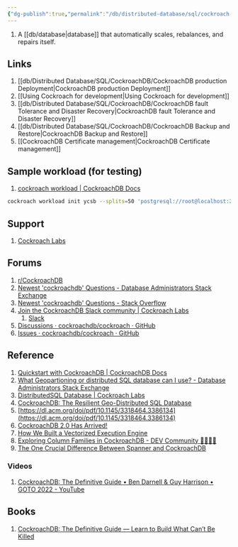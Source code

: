```yaml
---
{"dg-publish":true,"permalink":"/db/distributed-database/sql/cockroach-db/"}
---
```



1. A [[db/database\|database]] that automatically scales, rebalances, and repairs itself.

## Links
1. [[db/Distributed Database/SQL/CockroachDB/CockroachDB production Deployment\|CockroachDB production Deployment]]
2. [[Using Cockroach for development\|Using Cockroach for development]]
3. [[db/Distributed Database/SQL/CockroachDB/CockroachDB fault Tolerance and Disaster Recovery\|CockroachDB fault Tolerance and Disaster Recovery]]
4. [[db/Distributed Database/SQL/CockroachDB/CockroachDB Backup and Restore\|CockroachDB Backup and Restore]]
5. [[CockroachDB Certificate management\|CockroachDB Certificate management]]

## Sample workload (for testing)

1. [cockroach workload | CockroachDB Docs](https://www.cockroachlabs.com/docs/v22.1/cockroach-workload)

```bash
cockroach workload init ycsb --splits=50 'postgresql://root@localhost:26000?sslmode=disable'
```

## Support

1. [Cockroach Labs](https://support.cockroachlabs.com/hc/en-us)

## Forums

1. [r/CockroachDB](https://www.reddit.com/r/CockroachDB/)
2. [Newest 'cockroachdb' Questions - Database Administrators Stack Exchange](https://dba.stackexchange.com/questions/tagged/cockroachdb)
3. [Newest 'cockroachdb' Questions - Stack Overflow](https://stackoverflow.com/questions/tagged/cockroachdb)
4. [Join the CockroachDB Slack community | Cockroach Labs](https://www.cockroachlabs.com/join-community/?&utm_source=reddit&utm_medium=social)
	1. [Slack](https://app.slack.com/client/TP86H0JSH)
5. [Discussions · cockroachdb/cockroach · GitHub](https://github.com/cockroachdb/cockroach/discussions)
6. [Issues · cockroachdb/cockroach · GitHub](https://github.com/cockroachdb/cockroach/issues)

## Reference

1. [Quickstart with CockroachDB | CockroachDB Docs](https://www.cockroachlabs.com/docs/cockroachcloud/quickstart.html)
2. [What Geopartioning or distributed SQL database can I use? - Database Administrators Stack Exchange](https://dba.stackexchange.com/questions/234797/what-geopartioning-or-distributed-sql-database-can-i-use/234815#234815)
3. [DistributedSQL Database | Cockroach Labs](https://www.cockroachlabs.com/product/sql/)
4. [CockroachDB: The Resilient Geo-Distributed SQL Database](http://muratbuffalo.blogspot.com/2022/03/cockroachdb-resilient-geo-distributed.html)
5. [https://dl.acm.org/doi/pdf/10.1145/3318464.3386134](https://dl.acm.org/doi/pdf/10.1145/3318464.3386134)
6. [CockroachDB 2.0 Has Arrived!](https://www.cockroachlabs.com/blog/cockroachdb-2-0-release/)
7. [How We Built a Vectorized Execution Engine](https://www.cockroachlabs.com/blog/how-we-built-a-vectorized-execution-engine/)
8. [Exploring Column Families in CockroachDB - DEV Community 👩‍💻👨‍💻](https://dev.to/jordanlewis/exploring-column-families-in-cockroachdb-kje)
9. [The One Crucial Difference Between Spanner and CockroachDB](https://authzed.com/blog/prevent-newenemy-cockroachdb/)

### Videos

1. [CockroachDB: The Definitive Guide • Ben Darnell & Guy Harrison • GOTO 2022 - YouTube](https://www.youtube.com/watch?v=YGdrlRqJsJo&list=PLEx5khR4g7PJbSLmADahf0LOpTLifiCra&t=22s)

## Books

1. [CockroachDB: The Definitive Guide — Learn to Build What Can’t Be Killed](https://www.cockroachlabs.com/guides/oreilly-cockroachdb-the-definitive-guide/)